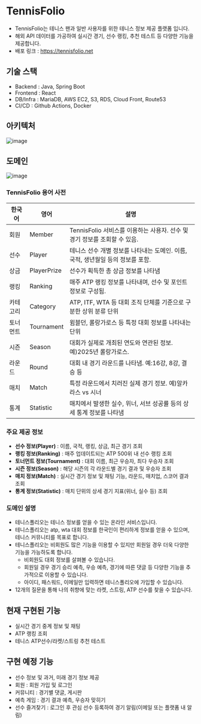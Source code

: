 # TennisFolio

- TennisFolio는 테니스 팬과 일반 사용자를 위한 테니스 정보 제공 플랫폼 입니다.
- 해외 API 데이터를 가공하여 실시간 경기, 선수 랭킹, 추천 테스트 등 다양한 기능을 제공합니다.
- 배포 링크 : https://tennisfolio.net

## 기술 스택
- Backend : Java, Spring Boot
- Frontend : React
- DB/Infra : MariaDB, AWS EC2, S3, RDS, Cloud Front, Route53
- CI/CD : Github Actions, Docker

## 아키텍처
![image](https://github.com/user-attachments/assets/11929765-7e03-4b20-a96c-be6c4796b17f)

## 도메인
![image](https://github.com/user-attachments/assets/e2064138-c5f9-4ea9-bc07-0dae43665948)

### TennisFolio 용어 사전

| 한국어  | 영어          | 설명                                               |
|------|-------------|--------------------------------------------------|
| 회원   | Member      | TennisFolio 서비스를 이용하는 사용자. 선수 및 경기 정보를 조회할 수 있음. |
| 선수   | Player      | 테니스 선수 개별 정보를 나타내는 도메인. 이름, 국적, 생년월일 등의 정보를 포함.  |
| 상금   | PlayerPrize | 선수가 획득한 총 상금 정보를 나타냄                             |
| 랭킹   | Ranking     | 매주 ATP 랭킹 정보를 나타내며, 선수 및 포인트 정보로 구성됨.            |
| 카테고리 | Category    | ATP, ITF, WTA 등 대회 조직 단체를 기준으로 구분한 상위 분류 단위      |
| 토너먼트 | Tournament  | 윔블던, 롤랑가로스 등 특정 대회 정보를 나타내는 단위                   |
| 시즌   | Season      | 대회가 실제로 개최된 연도와 연관된 정보. 예)2025년 롤랑가로스.           |
| 라운드  | Round       | 대회 내 경기 라운드를 나타냄. 예:16강, 8강, 결승 등                |
| 매치   | Match       | 특정 라운드에서 치러진 실제 경기 정보. 예)알카라스 vs 시너              |
| 통계   | Statistic   | 매치에서 발생한 실수, 위너, 서브 성공률 등의 상세 통계 정보를 나타냄         |


### 주요 제공 정보
- **선수 정보(Player)** : 이름, 국적, 랭킹, 상금, 최근 경기 조회 
- **랭킹 정보(Ranking)** : 매주 업데이트되는 ATP 500위 내 선수 랭킹 조회
- **토너먼트 정보(Tournament)** : 대회 이름, 최근 우승자, 최다 우승자 조회
- **시즌 정보(Season)** : 해당 시즌의 각 라운드별 경기 결과 및 우승자 조회
- **매치 정보(Match)** : 실시간 경기 정보 및 채팅 기능, 라운드, 매치업, 스코어 결과 조회 
- **통계 정보(Statistic)** : 매치 단위의 상세 경기 지표(위너, 실수 등) 조회

### 도메인 설명
- 테니스폴리오는 테니스 정보를 얻을 수 있는 온라인 서비스입니다.
- 테니스폴리오는 atp, wta 대회 정보를 한국인이 편리하게 정보를 얻을 수 있으며, 테니스 커뮤니티를 목표로 합니다.
- 테니스폴리오는 비회원도 많은 기능을 이용할 수 있지만 회원일 경우 더욱 다양한 기능을 가능하도록 합니다.
  - 비회원도 대회 정보를 살펴볼 수 있습니다.
  - 회원일 경우 경기 승리 예측, 우승 예측, 경기에 따른 댓글 등 다양한 기능을 추가적으로 이용할 수 있습니다.
  - 아이디, 패스워드, 이메일만 입력하면 테니스폴리오에 가입할 수 있습니다.
- 12개의 질문을 통해 나의 취향에 맞는 라켓, 스트링, ATP 선수를 찾을 수 있습니다.

## 현재 구현된 기능
- 실시간 경기 중계 정보 및 채팅
- ATP 랭킹 조회
- 테니스 ATP선수/라켓/스트링 추천 테스트

## 구현 예정 기능
- 선수 정보 및 과거, 미래 경기 정보 제공
- 회원 : 회원 가입 및 로그인
- 커뮤니티 : 경기별 댓글, 게시판
- 예측 게임 : 경기 결과 예측, 우승자 맞히기
- 선수 즐겨찾기 : 로그인 후 관심 선수 등록하여 경기 알림(이메일 또는 플랫폼 내 알림)
